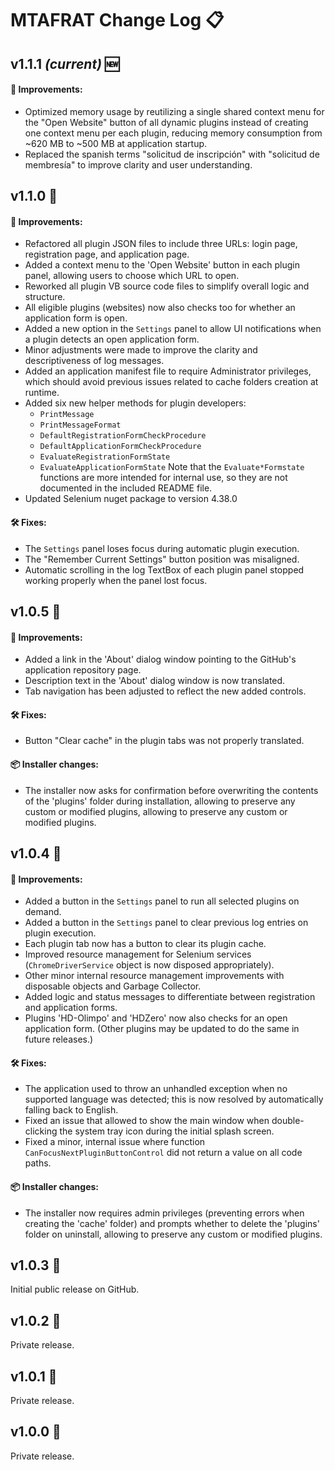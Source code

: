# MTAFRAT Change Log 📋

## v1.1.1 *(current)* 🆕

#### 🌟 Improvements:
 - Optimized memory usage by reutilizing a single shared context menu for the "Open Website" button of all dynamic plugins instead of creating one context menu per each plugin, reducing memory consumption from ~620 MB to ~500 MB at application startup.
 - Replaced the spanish terms "solicitud de inscripción" with "solicitud de membresía" to improve clarity and user understanding.

## v1.1.0 🔄

#### 🌟 Improvements:
 - Refactored all plugin JSON files to include three URLs: login page, registration page, and application page.
 - Added a context menu to the 'Open Website' button in each plugin panel, allowing users to choose which URL to open.
 - Reworked all plugin VB source code files to simplify overall logic and structure.
 - All eligible plugins (websites) now also checks too for whether an application form is open.
 - Added a new option in the `Settings` panel to allow UI notifications when a plugin detects an open application form.
 - Minor adjustments were made to improve the clarity and descriptiveness of log messages.
 - Added an application manifest file to require Administrator privileges, which should avoid previous issues related to cache folders creation at runtime.
 - Added six new helper methods for plugin developers:
   - `PrintMessage`
   - `PrintMessageFormat`
   - `DefaultRegistrationFormCheckProcedure`
   - `DefaultApplicationFormCheckProcedure`
   - `EvaluateRegistrationFormState`
   - `EvaluateApplicationFormState`
     Note that the `Evaluate*Formstate` functions are more intended for internal use, so they are not documented in the included README file.
 - Updated Selenium nuget package to version 4.38.0

#### 🛠️ Fixes:
 - The `Settings` panel loses focus during automatic plugin execution.
 - The "Remember Current Settings" button position was misaligned.
 - Automatic scrolling in the log TextBox of each plugin panel stopped working properly when the panel lost focus.

## v1.0.5 🔄

#### 🌟 Improvements:
 - Added a link in the 'About' dialog window pointing to the GitHub's application repository page.
 - Description text in the 'About' dialog window is now translated.
 - Tab navigation has been adjusted to reflect the new added controls.

#### 🛠️ Fixes:
 - Button "Clear cache" in the plugin tabs was not properly translated.

#### 📦 Installer changes:

 - The installer now asks for confirmation before overwriting the contents of the 'plugins' folder during installation, allowing to preserve any custom or modified plugins, allowing to preserve any custom or modified plugins.

## v1.0.4 🔄

#### 🌟 Improvements:
 - Added a button in the `Settings` panel to run all selected plugins on demand.
 - Added a button in the `Settings` panel to clear previous log entries on plugin execution.
 - Each plugin tab now has a button to clear its plugin cache.
 - Improved resource management for Selenium services (`ChromeDriverService` object is now disposed appropriately).
 - Other minor internal resource management improvements with disposable objects and Garbage Collector.
 - Added logic and status messages to differentiate between registration and application forms.
 - Plugins 'HD-Olimpo' and 'HDZero' now also checks for an open application form. (Other plugins may be updated to do the same in future releases.)

#### 🛠️ Fixes:
 - The application used to throw an unhandled exception when no supported language was detected; this is now resolved by automatically falling back to English.
 - Fixed an issue that allowed to show the main window when double-clicking the system tray icon during the initial splash screen.
 - Fixed a minor, internal issue where function `CanFocusNextPluginButtonControl` did not return a value on all code paths.

#### 📦 Installer changes:

 - The installer now requires admin privileges (preventing errors when creating the 'cache' folder) and prompts whether to delete the 'plugins' folder on uninstall, allowing to preserve any custom or modified plugins.

## v1.0.3 🔄
Initial public release on GitHub.

## v1.0.2 🔄
Private release.

## v1.0.1 🔄
Private release.

## v1.0.0 🔄
Private release.